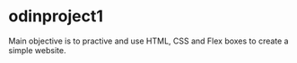 # odinproject1
Main objective is to practive and use HTML, CSS and Flex boxes to create a simple website.